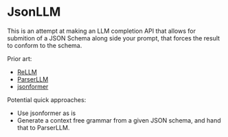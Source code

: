 # JsonLLM

This is an attempt at making an LLM completion API that allows for submition of a JSON Schema along side your prompt, that forces the result to conform to the schema.

Prior art:
* [ReLLM](https://github.com/r2d4/rellm)
* [ParserLLM](https://github.com/r2d4/parserllm)
* [jsonformer](https://github.com/1rgs/jsonformer)

Potential quick approaches:

* Use jsonformer as is
* Generate a context free grammar from a given JSON schema, and hand that to ParserLLM.
